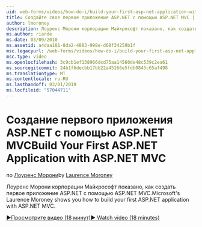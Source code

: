 ```yaml
---
uid: web-forms/videos/how-do-i/build-your-first-asp-net-application-with-asp-net-mvc
title: Создайте свое первое приложение ASP.NET с помощью ASP.NET MVC | Документация Майкрософт
author: lmoroney
description: Лоуренс Морони корпорации Майкрософт показано, как создать первое приложение ASP.NET с помощью ASP.NET MVC.
ms.author: riande
ms.date: 03/09/2010
ms.assetid: a4daa181-8da2-4883-998e-d08f34259b1f
msc.legacyurl: /web-forms/videos/how-do-i/build-your-first-asp-net-application-with-asp-net-mvc
msc.type: video
ms.openlocfilehash: 3c9cb1ef138966dcd75aa14560de48c539c2ea61
ms.sourcegitcommit: 24b1f6decbb17bb22a45166e5fdb0845c65af498
ms.translationtype: MT
ms.contentlocale: ru-RU
ms.lasthandoff: 03/01/2019
ms.locfileid: "57044711"
---
```

<a name="build-your-first-aspnet-application-with-aspnet-mvc"></a><span data-ttu-id="403f7-103">Создание первого приложения ASP.NET с помощью ASP.NET MVC</span><span class="sxs-lookup"><span data-stu-id="403f7-103">Build Your First ASP.NET Application with ASP.NET MVC</span></span>
====================
<span data-ttu-id="403f7-104">по [Лоуренс Морони](https://github.com/lmoroney)</span><span class="sxs-lookup"><span data-stu-id="403f7-104">by [Laurence Moroney](https://github.com/lmoroney)</span></span>

<span data-ttu-id="403f7-105">Лоуренс Морони корпорации Майкрософт показано, как создать первое приложение ASP.NET с помощью ASP.NET MVC.</span><span class="sxs-lookup"><span data-stu-id="403f7-105">Microsoft's Laurence Moroney shows you how to build your first ASP.NET application with ASP.NET MVC.</span></span>

[<span data-ttu-id="403f7-106">&#9654;Просмотрите видео (18 минут)</span><span class="sxs-lookup"><span data-stu-id="403f7-106">&#9654; Watch video (18 minutes)</span></span>](https://channel9.msdn.com/Blogs/ASP-NET-Site-Videos/build-your-first-asp-net-application-with-asp-net-mvc)
